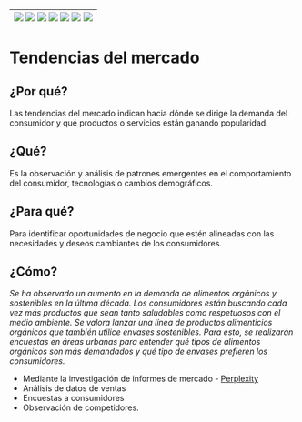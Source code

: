 <div align=right>

|[![](https://img.shields.io/badge/-Inicio-FFF?style=flat&logo=Emlakjet&logoColor=black)](/README.md) [![](https://img.shields.io/badge/-Introducción-FFF?style=flat)](/documentos/intro.md) [![](https://img.shields.io/badge/-Panorámica-FFF?style=flat)](/documentos/panorámica.md) [![](https://img.shields.io/badge/-Prompts-FFF?style=flat)](/documentos/prompts/README.md) [![](https://img.shields.io/badge/-Ingeniería_de_prompts-FFF?style=flat)](/documentos/ingenieriaDePrompts/README.md) [![](https://img.shields.io/badge/-Patrones-FFF?style=flat)](/documentos/ingenieriaDePrompts/patrones/README.md) [![](https://img.shields.io/badge/-Casos_de_uso-FFF?style=flat)](/documentos/casosDeUso/README.md)|
|-|

</div>

# Tendencias del mercado

## ¿Por qué?

Las tendencias del mercado indican hacia dónde se dirige la demanda del consumidor y qué productos o servicios están ganando popularidad.

## ¿Qué?

Es la observación y análisis de patrones emergentes en el comportamiento del consumidor, tecnologías o cambios demográficos.

## ¿Para qué?

Para identificar oportunidades de negocio que estén alineadas con las necesidades y deseos cambiantes de los consumidores.

## ¿Cómo?

*Se ha observado un aumento en la demanda de alimentos orgánicos y sostenibles en la última década. Los consumidores están buscando cada vez más productos que sean tanto saludables como respetuosos con el medio ambiente. Se valora lanzar una línea de productos alimenticios orgánicos que también utilice envases sostenibles. Para esto, se realizarán encuestas en áreas urbanas para entender qué tipos de alimentos orgánicos son más demandados y qué tipo de envases prefieren los consumidores.*

- Mediante la investigación de informes de mercado - [Perplexity](https://www.perplexity.ai/search/Se-valora-lanzar-.eSnusBmQeWvA04STJePlA)
- Análisis de datos de ventas
- Encuestas a consumidores
- Observación de competidores.
